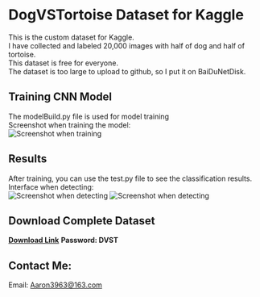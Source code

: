 # DogVSTortoise Dataset for Kaggle 

This is the custom dataset for Kaggle.<br>
I have collected and labeled 20,000 images with half of dog and half of tortoise.<br>
This dataset is free for everyone.<br>
The dataset is too large to upload to github, so I put it on BaiDuNetDisk.

## Training CNN Model
The modelBuild.py file is used for model training<br>
Screenshot when training the model:<br>
![Screenshot when training](https://github.com/Aaron3963/TortoiseVSDog_for_Kaggle/blob/master/imgFolder/Train.jpg)

## Results
After training, you can use the test.py file to see the classification results.<br>
Interface when detecting:<br>
![Screenshot when detecting](https://github.com/Aaron3963/TortoiseVSDog_for_Kaggle/blob/master/imgFolder/Dog.jpg)
![Screenshot when detecting](https://github.com/Aaron3963/TortoiseVSDog_for_Kaggle/blob/master/imgFolder/Tortoise.jpg)

## Download Complete Dataset
[**Download Link**](https://pan.baidu.com/s/1ES0XYr6OSfVmQXkk36ulYQ)
**Password: DVST**

## Contact Me:
Email: Aaron3963@163.com
